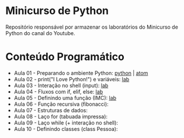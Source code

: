 # Minicurso de Python

Repositório responsável por armazenar  os laboratórios do Minicurso de Python do canal do Youtube.

# Conteúdo Programático

- Aula 01 - Preparando o ambiente Python: [python](https://www.python.org/downloads/) | [atom](https://atom.io/)
- Aula 02 - print("I Love Python!") e variáveis: [lab](https://github.com/tricodando/minicurso_python/blob/main/hello.py)
- Aula 03 - Interação no shell (input): [lab](https://github.com/tricodando/minicurso_python/blob/main/bemvindo.py)
- Aula 04 - Fluxos com if, elif, else: [lab](https://github.com/tricodando/minicurso_python/blob/main/seaprovado.py)
- Aula 05 - Definindo uma função (IMC): [lab](https://github.com/tricodando/minicurso_python/blob/main/imc.py)
- Aula 06 - Função recursiva (fibonacci):
- Aula 07 - Estruturas de dados: 
- Aula 08 - Laço for (tabuada impressa): 
- Aula 09 - Laço while (+ interação no shell): 
- Aula 10 - Definindo classes (class Pessoa): 
